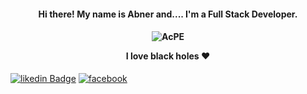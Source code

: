 <h4 align="center">
Hi there! My name is Abner and.... I'm a Full Stack Developer.

</h4>

<h4 align="center">
 
![AcPE](https://user-images.githubusercontent.com/62721361/99719951-c5115400-2a8b-11eb-95e2-d42392a7d274.gif)

 <b>I love black holes ❤ </b>
</h4>



[![likedin Badge](https://img.shields.io/badge/linkedin-%230077B5.svg?&style=for-the-badge&logo=linkedin&logoColor=white&link=https://www.linkedin.com/in/abner-wesley-ribeiro-6731bb171/)](https://www.linkedin.com/in/abner-wesley-ribeiro-6731bb171/)
[![facebook](https://img.shields.io/badge/facebook-%231877F2.svg?&style=for-the-badge&logo=facebook&logoColor=white&link=https://www.facebook.com/abner.wesley.gg/)](https://www.facebook.com/abner.wesley.gg)

<!--
**AbnerAWR/AbnerAWR** is a ✨ _special_ ✨ repository because its `README.md` (this file) appears on your GitHub profile.

Here are some ideas to get you started:

- 🔭 I’m currently working on ...
- 🌱 I’m currently learning ...
- 👯 I’m looking to collaborate on ...
- 🤔 I’m looking for help with ...
- 💬 Ask me about ...
- 📫 How to reach me: ...
- 😄 Pronouns: ...
- ⚡ Fun fact: ...
-->


